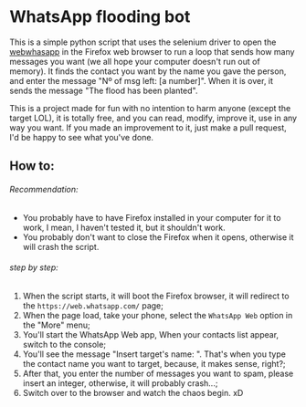 WhatsApp flooding bot
=====================

This is a simple python script that uses the selenium driver to open the [webwhasapp](https://web.whatsapp.com/) in the Firefox web browser to run a loop that sends how many messages you want (we all hope your computer doesn't run out of memory). It finds the contact you want by the name you gave the person, and enter the message "Nº of msg left: [a number]". When it is over, it sends the message "The flood has been planted".

This is a project made for fun with no intention to harm anyone (except the target LOL), it is totally free, and you can read, modify, improve it, use in any way you want. If you made an improvement to it, just make a pull request, I'd be happy to see what you've done.

## How to:

###### Recommendation:
- You probably have to have Firefox installed in your computer for it to work, I mean, I haven't tested it, but it shouldn't work.
- You probably don't want to close the Firefox when it opens, otherwise it will crash the script.

###### step by step:

1. When the script starts, it will boot the Firefox browser, it will redirect to the `https://web.whatsapp.com/` page;
2. When the page load, take your phone, select the `WhatsApp Web` option in the "More" menu;
3. You'll start the WhatsApp Web app, When your contacts list appear, switch to the console;
4. You'll see the message "Insert target's name: ". That's when you type the contact name you want to target, because, it makes sense, right?;
5. After that, you enter the number of messages you want to spam, please insert an integer, otherwise, it will probably crash...;
6. Switch over to the browser and watch the chaos begin. xD
